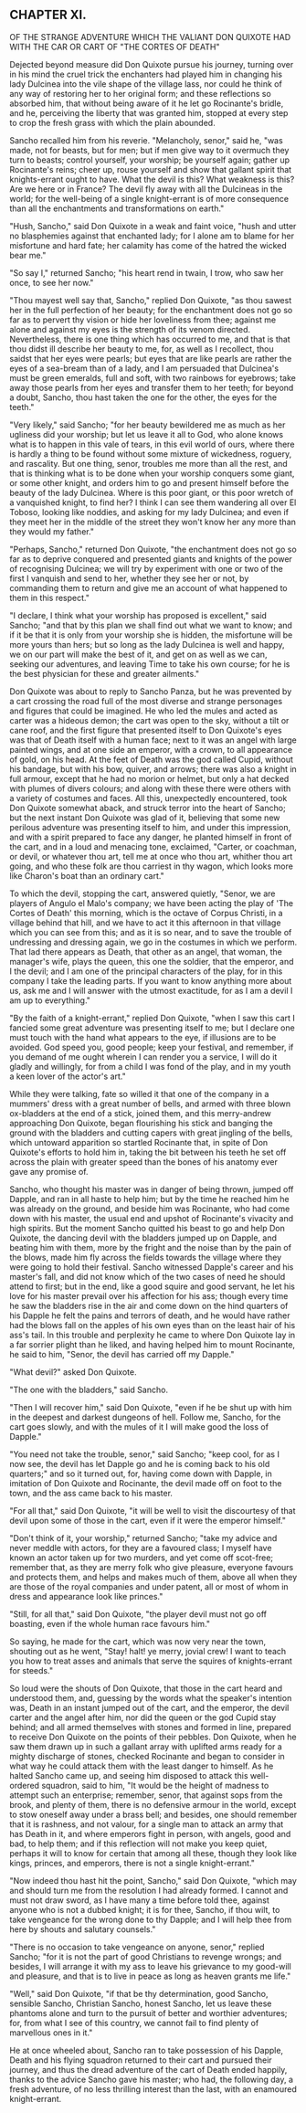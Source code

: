 ## CHAPTER XI.

OF THE STRANGE ADVENTURE WHICH THE VALIANT DON QUIXOTE HAD WITH THE CAR
OR CART OF "THE CORTES OF DEATH"


Dejected beyond measure did Don Quixote pursue his journey, turning over
in his mind the cruel trick the enchanters had played him in changing his
lady Dulcinea into the vile shape of the village lass, nor could he think
of any way of restoring her to her original form; and these reflections
so absorbed him, that without being aware of it he let go Rocinante's
bridle, and he, perceiving the liberty that was granted him, stopped at
every step to crop the fresh grass with which the plain abounded.

Sancho recalled him from his reverie. "Melancholy, senor," said he, "was
made, not for beasts, but for men; but if men give way to it overmuch
they turn to beasts; control yourself, your worship; be yourself again;
gather up Rocinante's reins; cheer up, rouse yourself and show that
gallant spirit that knights-errant ought to have. What the devil is this?
What weakness is this? Are we here or in France? The devil fly away with
all the Dulcineas in the world; for the well-being of a single
knight-errant is of more consequence than all the enchantments and
transformations on earth."

"Hush, Sancho," said Don Quixote in a weak and faint voice, "hush and
utter no blasphemies against that enchanted lady; for I alone am to blame
for her misfortune and hard fate; her calamity has come of the hatred the
wicked bear me."

"So say I," returned Sancho; "his heart rend in twain, I trow, who saw
her once, to see her now."

"Thou mayest well say that, Sancho," replied Don Quixote, "as thou sawest
her in the full perfection of her beauty; for the enchantment does not go
so far as to pervert thy vision or hide her loveliness from thee; against
me alone and against my eyes is the strength of its venom directed.
Nevertheless, there is one thing which has occurred to me, and that is
that thou didst ill describe her beauty to me, for, as well as I
recollect, thou saidst that her eyes were pearls; but eyes that are like
pearls are rather the eyes of a sea-bream than of a lady, and I am
persuaded that Dulcinea's must be green emeralds, full and soft, with two
rainbows for eyebrows; take away those pearls from her eyes and transfer
them to her teeth; for beyond a doubt, Sancho, thou hast taken the one
for the other, the eyes for the teeth."

"Very likely," said Sancho; "for her beauty bewildered me as much as her
ugliness did your worship; but let us leave it all to God, who alone
knows what is to happen in this vale of tears, in this evil world of
ours, where there is hardly a thing to be found without some mixture of
wickedness, roguery, and rascality. But one thing, senor, troubles me
more than all the rest, and that is thinking what is to be done when your
worship conquers some giant, or some other knight, and orders him to go
and present himself before the beauty of the lady Dulcinea. Where is this
poor giant, or this poor wretch of a vanquished knight, to find her? I
think I can see them wandering all over El Toboso, looking like noddies,
and asking for my lady Dulcinea; and even if they meet her in the middle
of the street they won't know her any more than they would my father."

"Perhaps, Sancho," returned Don Quixote, "the enchantment does not go so
far as to deprive conquered and presented giants and knights of the power
of recognising Dulcinea; we will try by experiment with one or two of the
first I vanquish and send to her, whether they see her or not, by
commanding them to return and give me an account of what happened to them
in this respect."

"I declare, I think what your worship has proposed is excellent," said
Sancho; "and that by this plan we shall find out what we want to know;
and if it be that it is only from your worship she is hidden, the
misfortune will be more yours than hers; but so long as the lady Dulcinea
is well and happy, we on our part will make the best of it, and get on as
well as we can, seeking our adventures, and leaving Time to take his own
course; for he is the best physician for these and greater ailments."

Don Quixote was about to reply to Sancho Panza, but he was prevented by a
cart crossing the road full of the most diverse and strange personages
and figures that could be imagined. He who led the mules and acted as
carter was a hideous demon; the cart was open to the sky, without a tilt
or cane roof, and the first figure that presented itself to Don Quixote's
eyes was that of Death itself with a human face; next to it was an angel
with large painted wings, and at one side an emperor, with a crown, to
all appearance of gold, on his head. At the feet of Death was the god
called Cupid, without his bandage, but with his bow, quiver, and arrows;
there was also a knight in full armour, except that he had no morion or
helmet, but only a hat decked with plumes of divers colours; and along
with these there were others with a variety of costumes and faces. All
this, unexpectedly encountered, took Don Quixote somewhat aback, and
struck terror into the heart of Sancho; but the next instant Don Quixote
was glad of it, believing that some new perilous adventure was presenting
itself to him, and under this impression, and with a spirit prepared to
face any danger, he planted himself in front of the cart, and in a loud
and menacing tone, exclaimed, "Carter, or coachman, or devil, or whatever
thou art, tell me at once who thou art, whither thou art going, and who
these folk are thou carriest in thy wagon, which looks more like Charon's
boat than an ordinary cart."

To which the devil, stopping the cart, answered quietly, "Senor, we are
players of Angulo el Malo's company; we have been acting the play of 'The
Cortes of Death' this morning, which is the octave of Corpus Christi, in
a village behind that hill, and we have to act it this afternoon in that
village which you can see from this; and as it is so near, and to save
the trouble of undressing and dressing again, we go in the costumes in
which we perform. That lad there appears as Death, that other as an
angel, that woman, the manager's wife, plays the queen, this one the
soldier, that the emperor, and I the devil; and I am one of the principal
characters of the play, for in this company I take the leading parts. If
you want to know anything more about us, ask me and I will answer with
the utmost exactitude, for as I am a devil I am up to everything."

"By the faith of a knight-errant," replied Don Quixote, "when I saw this
cart I fancied some great adventure was presenting itself to me; but I
declare one must touch with the hand what appears to the eye, if
illusions are to be avoided. God speed you, good people; keep your
festival, and remember, if you demand of me ought wherein I can render
you a service, I will do it gladly and willingly, for from a child I was
fond of the play, and in my youth a keen lover of the actor's art."

While they were talking, fate so willed it that one of the company in a
mummers' dress with a great number of bells, and armed with three blown
ox-bladders at the end of a stick, joined them, and this merry-andrew
approaching Don Quixote, began flourishing his stick and banging the
ground with the bladders and cutting capers with great jingling of the
bells, which untoward apparition so startled Rocinante that, in spite of
Don Quixote's efforts to hold him in, taking the bit between his teeth he
set off across the plain with greater speed than the bones of his anatomy
ever gave any promise of.

Sancho, who thought his master was in danger of being thrown, jumped off
Dapple, and ran in all haste to help him; but by the time he reached him
he was already on the ground, and beside him was Rocinante, who had come
down with his master, the usual end and upshot of Rocinante's vivacity
and high spirits. But the moment Sancho quitted his beast to go and help
Don Quixote, the dancing devil with the bladders jumped up on Dapple, and
beating him with them, more by the fright and the noise than by the pain
of the blows, made him fly across the fields towards the village where
they were going to hold their festival. Sancho witnessed Dapple's career
and his master's fall, and did not know which of the two cases of need he
should attend to first; but in the end, like a good squire and good
servant, he let his love for his master prevail over his affection for
his ass; though every time he saw the bladders rise in the air and come
down on the hind quarters of his Dapple he felt the pains and terrors of
death, and he would have rather had the blows fall on the apples of his
own eyes than on the least hair of his ass's tail. In this trouble and
perplexity he came to where Don Quixote lay in a far sorrier plight than
he liked, and having helped him to mount Rocinante, he said to him,
"Senor, the devil has carried off my Dapple."

"What devil?" asked Don Quixote.

"The one with the bladders," said Sancho.

"Then I will recover him," said Don Quixote, "even if he be shut up with
him in the deepest and darkest dungeons of hell. Follow me, Sancho, for
the cart goes slowly, and with the mules of it I will make good the loss
of Dapple."

"You need not take the trouble, senor," said Sancho; "keep cool, for as I
now see, the devil has let Dapple go and he is coming back to his old
quarters;" and so it turned out, for, having come down with Dapple, in
imitation of Don Quixote and Rocinante, the devil made off on foot to the
town, and the ass came back to his master.

"For all that," said Don Quixote, "it will be well to visit the
discourtesy of that devil upon some of those in the cart, even if it were
the emperor himself."

"Don't think of it, your worship," returned Sancho; "take my advice and
never meddle with actors, for they are a favoured class; I myself have
known an actor taken up for two murders, and yet come off scot-free;
remember that, as they are merry folk who give pleasure, everyone favours
and protects them, and helps and makes much of them, above all when they
are those of the royal companies and under patent, all or most of whom in
dress and appearance look like princes."

"Still, for all that," said Don Quixote, "the player devil must not go
off boasting, even if the whole human race favours him."

So saying, he made for the cart, which was now very near the town,
shouting out as he went, "Stay! halt! ye merry, jovial crew! I want to
teach you how to treat asses and animals that serve the squires of
knights-errant for steeds."

So loud were the shouts of Don Quixote, that those in the cart heard and
understood them, and, guessing by the words what the speaker's intention
was, Death in an instant jumped out of the cart, and the emperor, the
devil carter and the angel after him, nor did the queen or the god Cupid
stay behind; and all armed themselves with stones and formed in line,
prepared to receive Don Quixote on the points of their pebbles. Don
Quixote, when he saw them drawn up in such a gallant array with uplifted
arms ready for a mighty discharge of stones, checked Rocinante and began
to consider in what way he could attack them with the least danger to
himself. As he halted Sancho came up, and seeing him disposed to attack
this well-ordered squadron, said to him, "It would be the height of
madness to attempt such an enterprise; remember, senor, that against sops
from the brook, and plenty of them, there is no defensive armour in the
world, except to stow oneself away under a brass bell; and besides, one
should remember that it is rashness, and not valour, for a single man to
attack an army that has Death in it, and where emperors fight in person,
with angels, good and bad, to help them; and if this reflection will not
make you keep quiet, perhaps it will to know for certain that among all
these, though they look like kings, princes, and emperors, there is not a
single knight-errant."

"Now indeed thou hast hit the point, Sancho," said Don Quixote, "which
may and should turn me from the resolution I had already formed. I cannot
and must not draw sword, as I have many a time before told thee, against
anyone who is not a dubbed knight; it is for thee, Sancho, if thou wilt,
to take vengeance for the wrong done to thy Dapple; and I will help thee
from here by shouts and salutary counsels."

"There is no occasion to take vengeance on anyone, senor," replied
Sancho; "for it is not the part of good Christians to revenge wrongs; and
besides, I will arrange it with my ass to leave his grievance to my
good-will and pleasure, and that is to live in peace as long as heaven
grants me life."

"Well," said Don Quixote, "if that be thy determination, good Sancho,
sensible Sancho, Christian Sancho, honest Sancho, let us leave these
phantoms alone and turn to the pursuit of better and worthier adventures;
for, from what I see of this country, we cannot fail to find plenty of
marvellous ones in it."

He at once wheeled about, Sancho ran to take possession of his Dapple,
Death and his flying squadron returned to their cart and pursued their
journey, and thus the dread adventure of the cart of Death ended happily,
thanks to the advice Sancho gave his master; who had, the following day,
a fresh adventure, of no less thrilling interest than the last, with an
enamoured knight-errant.




